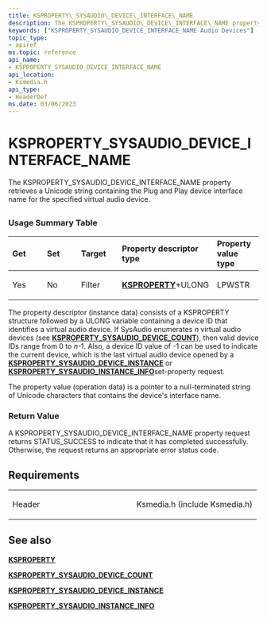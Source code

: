 ```yaml
---
title: KSPROPERTY\_SYSAUDIO\_DEVICE\_INTERFACE\_NAME
description: The KSPROPERTY\_SYSAUDIO\_DEVICE\_INTERFACE\_NAME property retrieves a Unicode string containing the Plug and Play device interface name for the specified virtual audio device.
keywords: ["KSPROPERTY_SYSAUDIO_DEVICE_INTERFACE_NAME Audio Devices"]
topic_type:
- apiref
ms.topic: reference
api_name:
- KSPROPERTY_SYSAUDIO_DEVICE_INTERFACE_NAME
api_location:
- Ksmedia.h
api_type:
- HeaderDef
ms.date: 03/06/2023
---
```



# KSPROPERTY\_SYSAUDIO\_DEVICE\_INTERFACE\_NAME


The KSPROPERTY\_SYSAUDIO\_DEVICE\_INTERFACE\_NAME property retrieves a Unicode string containing the Plug and Play device interface name for the specified virtual audio device.

## <span id="ddk_ksproperty_sysaudio_device_interface_name_ks"></span><span id="DDK_KSPROPERTY_SYSAUDIO_DEVICE_INTERFACE_NAME_KS"></span>


### <span id="Usage_Summary_Table"></span><span id="usage_summary_table"></span><span id="USAGE_SUMMARY_TABLE"></span>Usage Summary Table

<table>
<colgroup>
<col width="20%" />
<col width="20%" />
<col width="20%" />
<col width="20%" />
<col width="20%" />
</colgroup>
<thead>
<tr class="header">
<th align="left">Get</th>
<th align="left">Set</th>
<th align="left">Target</th>
<th align="left">Property descriptor type</th>
<th align="left">Property value type</th>
</tr>
</thead>
<tbody>
<tr class="odd">
<td align="left"><p>Yes</p></td>
<td align="left"><p>No</p></td>
<td align="left"><p>Filter</p></td>
<td align="left"><p><a href="/windows-hardware/drivers/stream/ksproperty-structure" data-raw-source="[&lt;strong&gt;KSPROPERTY&lt;/strong&gt;](../stream/ksproperty-structure.md)"><strong>KSPROPERTY</strong></a>+ULONG</p></td>
<td align="left"><p>LPWSTR</p></td>
</tr>
</tbody>
</table>

 

The property descriptor (instance data) consists of a KSPROPERTY structure followed by a ULONG variable containing a device ID that identifies a virtual audio device. If SysAudio enumerates *n* virtual audio devices (see [**KSPROPERTY\_SYSAUDIO\_DEVICE\_COUNT**](ksproperty-sysaudio-device-count.md)), then valid device IDs range from 0 to *n*-1. Also, a device ID value of -1 can be used to indicate the current device, which is the last virtual audio device opened by a [**KSPROPERTY\_SYSAUDIO\_DEVICE\_INSTANCE**](ksproperty-sysaudio-device-instance.md) or [**KSPROPERTY\_SYSAUDIO\_INSTANCE\_INFO**](ksproperty-sysaudio-instance-info.md)set-property request.

The property value (operation data) is a pointer to a null-terminated string of Unicode characters that contains the device's interface name.

### <span id="Return_Value"></span><span id="return_value"></span><span id="RETURN_VALUE"></span>Return Value

A KSPROPERTY\_SYSAUDIO\_DEVICE\_INTERFACE\_NAME property request returns STATUS\_SUCCESS to indicate that it has completed successfully. Otherwise, the request returns an appropriate error status code.

## Requirements

<table>
<colgroup>
<col width="50%" />
<col width="50%" />
</colgroup>
<tbody>
<tr class="odd">
<td align="left"><p>Header</p></td>
<td align="left">Ksmedia.h (include Ksmedia.h)</td>
</tr>
</tbody>
</table>

## <span id="see_also"></span>See also


[**KSPROPERTY**](../stream/ksproperty-structure.md)

[**KSPROPERTY\_SYSAUDIO\_DEVICE\_COUNT**](ksproperty-sysaudio-device-count.md)

[**KSPROPERTY\_SYSAUDIO\_DEVICE\_INSTANCE**](ksproperty-sysaudio-device-instance.md)

[**KSPROPERTY\_SYSAUDIO\_INSTANCE\_INFO**](ksproperty-sysaudio-instance-info.md)

